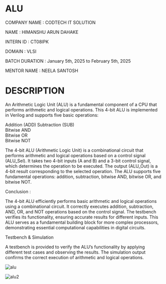 # ALU

COMPANY NAME : CODTECH IT SOLUTION

NAME : HIMANSHU ARUN DAHAKE

INTERN ID : CT08IPK

DOMAIN : VLSI

BATCH DURATION : January 5th, 2025 to February 5th, 2025

MENTOR NAME : NEELA SANTOSH

# DESCRIPTION
  
An Arithmetic Logic Unit (ALU) is a fundamental component of a CPU that performs arithmetic and logical operations. This 4-bit ALU is implemented in Verilog and supports five basic operations:  


Addition (ADD) 
Subtraction (SUB)  
Bitwise AND  
Bitwise OR  
Bitwise NOT  

The 4-bit ALU (Arithmetic Logic Unit) is a combinational circuit that performs arithmetic and logical operations based on a control signal (ALU_Sel). It takes two 4-bit inputs (A and B) and a 3-bit control signal, which determines the operation to be executed. The output (ALU_Out) is a 4-bit result corresponding to the selected operation. The ALU supports five fundamental operations: addition, subtraction, bitwise AND, bitwise OR, and bitwise NOT. 

Conclusion :

The 4-bit ALU efficiently performs basic arithmetic and logical operations using a combinational circuit. It correctly executes addition, subtraction, AND, OR, and NOT operations based on the control signal. The testbench verifies its functionality, ensuring accurate results for different inputs. This ALU serves as a fundamental building block for more complex processors, demonstrating essential computational capabilities in digital circuits. 

Testbench & Simulation

A testbench is provided to verify the ALU’s functionality by applying different test cases and observing the results. The simulation output confirms the correct execution of arithmetic and logical operations.  



![alu](https://github.com/user-attachments/assets/e0787625-eb0e-4a62-bccd-dfd164412273)

![alu2](https://github.com/user-attachments/assets/6c921a11-4264-4894-a166-12db0983743a)
